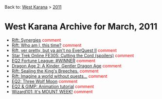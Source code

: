 Back to: [West Karana](/posts/westkarana.md) > [2011](/posts/2011/westkarana.md)
# West Karana Archive for March, 2011

* [Rift: Synergies](6246.md) <span style="color:red;">comment</span>
* [Rift: Who am I, this time?](6249.md) <span style="color:red;">comment</span>
* [Rift, yer pretty, but ya ain't no EverQuest II](6252.md) <span style="color:red;">comment</span>
* [Star Trek Online FE305: Cutting the Cord (spoilers)](6259.md) <span style="color:red;">comment</span>
* [EQ2 Fortune League: #WINNER](6276.md) <span style="color:red;">comment</span>
* [Dragon Age 2: A Kinder, Gentler Dragon Age](6282.md) <span style="color:red;">comment</span>
* [Rift: Sealing the King's Breeches.](6286.md) <span style="color:red;">comment</span>
* [Rift: Imagine a world without quests...](6292.md) <span style="color:red;">comment</span>
* [EQ2: Three Wolf Moon](6297.md) <span style="color:red;">comment</span>
* [EQ2 & GIMP: Animation tutorial](6301.md) <span style="color:red;">comment</span>
* [Wizard101: It's MOUNT WEEK!](6305.md) <span style="color:red;">comment</span>
